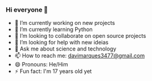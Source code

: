 ### Hi everyone 👋

- 🔭 I’m currently working on new projects
- 🌱 I’m currently learning Python
- 👯 I’m looking to collaborate on open source projects
- 🤔 I’m looking for help with new ideias
- 💬 Ask me about science and technology
- 📫 How to reach me: davimarques3477@gmail.com
- 😄 Pronouns: He/Him
- ⚡ Fun fact: I'm 17 years old yet
